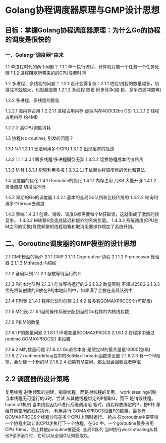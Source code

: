 # Golang协程调度器原理与GMP设计思想

## ⽬标：掌握Golang协程调度器原理：为什么Go的协程的调度是很快的


### ⼀、Golang“调度器”由来


1.1 单进程时代的两个问题？
1.1.1 单⼀执⾏流程、计算机只能⼀个任务⼀个任务处理
1.1.2 进程阻塞所带来的的CPU浪费时间

1.2 多进程、多线程的问题？
1.2.1 设计变得复杂
1.2.1.1 进程/线程的数量越多，切换成本就越⼤，也就越浪费
1.2.1.2 多线程 随着 同步竞争(如 锁、竞争资源冲突等)


1.2.2 多进程、多线程的壁垒

1.2.2.1 ⾼内存占⽤
1.2.2.1.1 进程占⽤内存 虚拟内存4GB(32bit OS)
1.2.2.1.2 线程占⽤内存 约4MB

1.2.2.2 ⾼CPU调度消耗


1.3 协程(co-routine), 引发的问题？


1.3.1 N:1
1.3.1.1 ⽆法利⽤多个CPU
1.3.1.2 出现阻塞的瓶颈

1.3.2 1:1
1.3.2.1 跟多线程/多进程模型⽆异
1.3.2.2 切换协程成本代价昂贵

1.3.3 M:N
1.3.3.1 能够利⽤多核
1.3.3.2 过于依赖协程调度器的优化和算法




1.4 调度器的优化
1.4.1 Goroutine的优化
1.4.1.1 内存占⽤ ⼏KB ⼤量开辟
1.4.1.2 灵活调度 切换成本低

1.4.2 早期的Go的调度器
1.4.2.1 基本的全局Go队列和⽐较传统的
1.4.2.2 轮询利⽤多个thread去调度

1.4.3 弊端
1.4.3.1 创建、销毁、调度G都需要每个M获取锁，这就形成了激烈的锁竞争。
1.4.3.2 M转移G会造成延迟和额外的系统负载。
1.4.3.3 系统调⽤(CPU在M之间的切换)导致频繁的线程阻塞和取消阻塞操作增加了系统开销。




## ⼆、Goroutine调度器的GMP模型的设计思想


2.1 GMP模型的简介
2.1.1 GMP
2.1.1.1 G:goroutine 协程
2.1.1.2 P:processor 处理器
2.1.1.3 M:thread 内核线

2.1.2 全局队列
2.1.2.1 存放等待运⾏的G

2.1.3 P的本地队列
2.1.3.1 存放等待运⾏的G
2.1.3.2 数量限制 不超过256G
2.1.3.3 优先将新创建的G放在P的本地队列中，如果满了会放在全局队列中


2.1.4 P列表
2.1.4.1 程序启动时创建
2.1.4.2 最多有GOMAXPROCS个(可配置)

2.1.5 M列表
2.1.5.1当前操作系统分配到当前Go程序的内核线程数

2.1.6 P和M的数量

2.1.6.1 P的数量问题
2.1.6.1.1 环境变量$GOMAXPROCS
2.1.6.1.2 在程序中通过runtime.GOMAXPROCS() 来设置

2.1.6.2 M的数量问题
2.1.6.2.1 Go语⾔本身 是限定M的最⼤量是10000(忽略)
2.1.6.2.2 runtime/debug包中的SetMaxThreads函数来设置
2.1.6.2.3 有⼀个M阻塞，会创建⼀个新的M
2.1.6.2.4 如果有M空闲，那么就会回收或者睡眠



##  2.2 调度器的设计策略
复⽤线程 避免频繁的创建、销毁线程，⽽是对线程的复⽤。
work stealing机制
当本线程⽆可运⾏的G时，尝试
从其他线程绑定的P偷取G，⽽不
是销毁线程。
hand off机制
当本线程因为G进⾏系统调⽤阻
塞时，线程释放绑定的P，把P转
移给其他空闲的线程执⾏。
利⽤并⾏ GOMAXPROCS设置P的数量，最多有GOMAXPROCS个线程分布在多个CPU上同时运⾏。
抢占 在coroutine中要等待⼀个协程主动让出CPU才执⾏下⼀个协程，在Go
中，⼀个goroutine最多占⽤CPU 10ms，防⽌其他goroutine被饿死.
全局G队列 当M执⾏work stealing从其他P偷不到G时，它可以从全局G队列获取G。